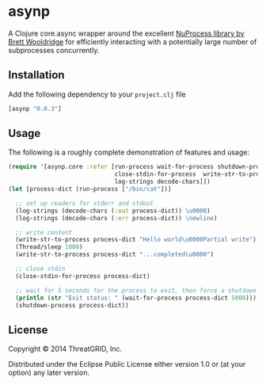 # asynp

A Clojure core.async wrapper around the excellent [NuProcess library by Brett Wooldridge](https://github.com/brettwooldridge/NuProcess/) for efficiently interacting with a potentially large number of subprocesses concurrently.

## Installation

Add the following dependency to your `project.clj` file

```clojure
[asynp "0.0.3"]
```

## Usage

The following is a roughly complete demonstration of features and usage:

```clojure
(require '[asynp.core :refer [run-process wait-for-process shutdown-process
                              close-stdin-for-process  write-str-to-process
                              log-strings decode-chars]])
(let [process-dict (run-process ["/bin/cat"])]

  ;; set up readers for stderr and stdout
  (log-strings (decode-chars (:out process-dict)) \u0000)
  (log-strings (decode-chars (:err process-dict)) \newline)

  ;; write content
  (write-str-to-process process-dict "Hello world\u0000Partial write")
  (Thread/sleep 1000)
  (write-str-to-process process-dict "...completed\u0000")

  ;; close stdin
  (close-stdin-for-process process-dict)

  ;; wait for 5 seconds for the process to exit, then force a shutdown
  (println (str "Exit status: " (wait-for-process process-dict 5000)))
  (shutdown-process process-dict))
```

## License

Copyright © 2014 ThreatGRID, Inc.

Distributed under the Eclipse Public License either version 1.0 or (at
your option) any later version.
